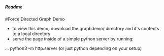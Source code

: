 ##### Readme 
#Force Directed Graph Demo

* to view this demo, download the graphdemo/ directory and it's contents to a local
  directory
* serve the page inside of a simple python server by running:

... python3 -m http.server (or just python depending on your setup)
